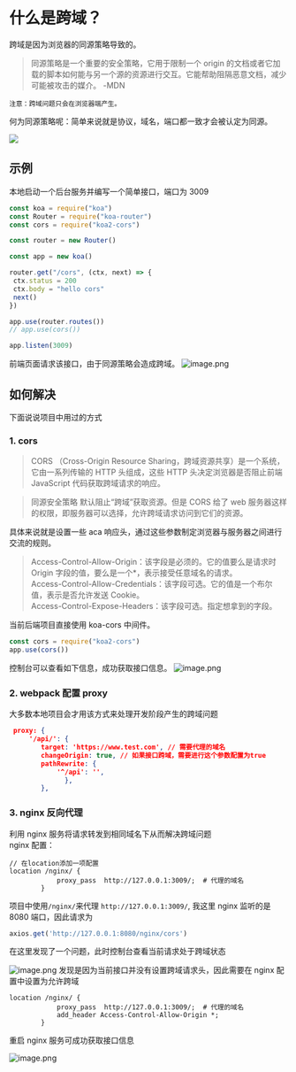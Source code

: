 # 什么是跨域？

跨域是因为浏览器的同源策略导致的。

> 同源策略是一个重要的安全策略，它用于限制一个 origin 的文档或者它加载的脚本如何能与另一个源的资源进行交互。它能帮助阻隔恶意文档，减少可能被攻击的媒介。 -MDN

`注意：跨域问题只会在浏览器端产生。`

何为同源策略呢：简单来说就是协议，域名，端口都一致才会被认定为同源。

![](https://p3-juejin.byteimg.com/tos-cn-i-k3u1fbpfcp/7bfedd53898f473db3c00ac3d7340aec~tplv-k3u1fbpfcp-zoom-1.image)

## 示例

本地启动一个后台服务并编写一个简单接口，端口为 3009

```js
const koa = require("koa")
const Router = require("koa-router")
const cors = require("koa2-cors")

const router = new Router()

const app = new koa()

router.get("/cors", (ctx, next) => {
 ctx.status = 200
 ctx.body = "hello cors"
 next()
})

app.use(router.routes())
// app.use(cors())

app.listen(3009)

```

前端页面请求该接口，由于同源策略会造成跨域。
![image.png](https://p6-juejin.byteimg.com/tos-cn-i-k3u1fbpfcp/cdee4e24954c494fa81aec18294f41f4~tplv-k3u1fbpfcp-watermark.image)

## 如何解决

下面说说项目中用过的方式

### 1. cors

> CORS （Cross-Origin Resource Sharing，跨域资源共享）是一个系统，它由一系列传输的 HTTP 头组成，这些 HTTP 头决定浏览器是否阻止前端 JavaScript 代码获取跨域请求的响应。

> 同源安全策略 默认阻止“跨域”获取资源。但是 CORS 给了 web 服务器这样的权限，即服务器可以选择，允许跨域请求访问到它们的资源。

具体来说就是设置一些 aca 响应头，通过这些参数制定浏览器与服务器之间进行交流的规则。

> Access-Control-Allow-Origin：该字段是必须的。它的值要么是请求时 Origin 字段的值，要么是一个\*，表示接受任意域名的请求。  
> Access-Control-Allow-Credentials：该字段可选。它的值是一个布尔值，表示是否允许发送 Cookie。  
> Access-Control-Expose-Headers：该字段可选。指定想拿到的字段。

当前后端项目直接使用 koa-cors 中间件。

```js
const cors = require("koa2-cors")
app.use(cors())
```

控制台可以查看如下信息，成功获取接口信息。
![image.png](https://p9-juejin.byteimg.com/tos-cn-i-k3u1fbpfcp/0106d40ba8824e048d8535cc097c5d16~tplv-k3u1fbpfcp-watermark.image)

### 2. webpack 配置 proxy

大多数本地项目会才用该方式来处理开发阶段产生的跨域问题

```json
 proxy: {
     '/api/': {
        target: 'https://www.test.com', // 需要代理的域名
        changeOrigin: true, // 如果接口跨域，需要进行这个参数配置为true
        pathRewrite: {
            '^/api': '',
              },
        },
```

### 3. nginx 反向代理

利用 nginx 服务将请求转发到相同域名下从而解决跨域问题  
nginx 配置：

```nginx
// 在location添加一项配置
location /nginx/ {
            proxy_pass  http://127.0.0.1:3009/;  # 代理的域名
        }
```

项目中使用`/nginx/`来代理 `http://127.0.0.1:3009/`, 我这里 nginx 监听的是 8080 端口，因此请求为

```js
axios.get('http://127.0.0.1:8080/nginx/cors')
```

在这里发现了一个问题，此时控制台查看当前请求处于跨域状态

![image.png](https://p3-juejin.byteimg.com/tos-cn-i-k3u1fbpfcp/e84566a934684814a8410e769b79c564~tplv-k3u1fbpfcp-watermark.image)
发现是因为当前接口并没有设置跨域请求头，因此需要在 nginx 配置中设置为允许跨域

```nginx
location /nginx/ {
            proxy_pass  http://127.0.0.1:3009/;  # 代理的域名
            add_header Access-Control-Allow-Origin *;
        }
```

重启 nginx 服务可成功获取接口信息

![image.png](https://p6-juejin.byteimg.com/tos-cn-i-k3u1fbpfcp/85a04e81c13b4136a77793986ec44055~tplv-k3u1fbpfcp-watermark.image)
